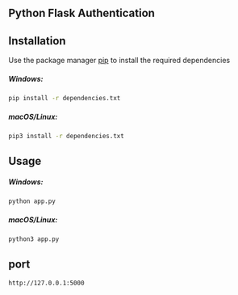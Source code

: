 ## Python Flask Authentication

## Installation

Use the package manager [pip](https://pip.pypa.io/en/stable/) to install the required dependencies

##### Windows:
```zsh
pip install -r dependencies.txt 
```

##### macOS/Linux:
```zsh
pip3 install -r dependencies.txt
```

## Usage

##### Windows:
```zsh
python app.py
```
##### macOS/Linux:
```zsh
python3 app.py
```

## port
```zsh
http://127.0.0.1:5000
```


